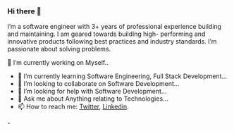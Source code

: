 ### Hi there 👋
I’m a software engineer with 3+ years of professional experience building and maintaining.  I am geared towards building high- performing and innovative products following best practices and industry standards. I’m passionate about solving problems.

🔭 I’m currently working on Myself..
- 🌱 I’m currently learning Software Engineering, Full Stack Development...
- 👯 I’m looking to collaborate on Software Development...
- 🤔 I’m looking for help with Software Development...
- 💬 Ask me about Anything relating to Technologies...
- 📫 How to reach me: <a href="https://twitter.com/sunnet4me" rel="nofollow" target="_blank">Twitter</a>, <a href="https://www.linkedin.com/in/sunday-a-jimoh-1195b8173/" rel="nofollow" target="_blank">Linkedin</a>.</li>
</ul>
- 
<!--
**sunday4me/sunday4me** is a ✨ _special_ ✨ repository because its `README.md` (this file) appears on your GitHub profile.

Here are some ideas to get you started:

- 
- 😄 Pronouns: ...
- ⚡ Fun fact: ...
-->
